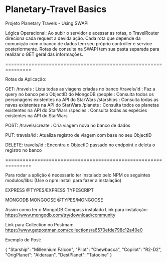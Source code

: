 # Planetary-Travel Basics

Projeto Planetary Travels - Using SWAPI

Lógica Operacional:
Ao subir o servidor e acessar as rotas, o TravelRouter direciona cada request a devida ação.
Cada rota que depende da comunição com o banco de dados tem seu próprio controller e service posteriormente.
Rotas de consulta na SWAPI tem sua pasta separada para realizar o GET geral das informações.

===============================================================

Rotas da Aplicação:

GET:
/travels : Lista todas as viagens criadas no banco
/travels/id : Faz a query no banco pelo ObjectID do MongoDB
/people : Consulta todos os personagens existentes na API do StarWars
/starships : Consulta todas as naves existentes na API do StarWars
/planets : Consulta todos os planetas existentes na API do StarWars
/species : Consulta todas as espécies existentes na API do StarWars

POST:
/travels/create : Cria viagem nova no banco de dados

PUT:
travels/id : Atualiza registro de viagem com base no seu ObjectID

DELETE:
travels/id : Encontra o ObjectID passado no endpoint e deleta o registro no banco

===============================================================

Para rodar a aplição é necessário ter instalado pelo NPM os seguintes modulos/libs:
(Use o npm install para fazer a instalação)

EXPRESS
@TYPES/EXPRESS
TYPESCRIPT

MONGODB
MONGOOSE
@TYPES/MONGOOSE

Assim como ter o MongoDB Compass instalado
Link para instalação: https://www.mongodb.com/try/download/community

Link para Collection no Postman:
https://www.getpostman.com/collections/a6570efde798c12a40e0

Exemplo de Post:

{
"Starship": "Millennium Falcon",
"Pilot": "Chewbacca",
"Copilot": "R2-D2",
"OrigPlanet": "Alderaan",
"DestPlanet": "Tatooine"
}
